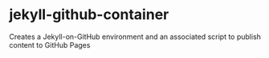 # jekyll-github-container
Creates a Jekyll-on-GitHub environment and an associated script to publish content to GitHub Pages
